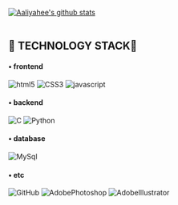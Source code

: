 [![Aaliyahee's github stats](https://github-readme-stats.vercel.app/api?username=Aaliyahee&count_private=true&show_icons=true&theme=prussian&hide_border=true&include_all_commits=1)](https://github.com/Aaliyahee/github-readme-stats)
<br>
<br>

<h2><strong>🐣 TECHNOLOGY STACK🐣</strong></h2>

<h4>• frontend</h4>
<p>
  <img alt="html5" src="https://img.shields.io/badge/-HTML5-E34F26?logo=html5&logoColor=white" />
  <img alt="CSS3" src="https://img.shields.io/badge/-CSS3-1572B6?logo=CSS3&logoColor=white">
  <img alt="javascript" src="https://img.shields.io/badge/-JavaScript-F0DB4F?logo=javascript&logoColor=white" />

<h4>• backend</h4>
<p>
 <img alt="C" src="https://img.shields.io/badge/-C-A8B9CC?&logo=C&logoColor=white" />
 <img alt="Python" src="https://img.shields.io/badge/-Python-3776AB?&logo=Python&logoColor=white" />
</p>

<h4>• database</h4>
<p>
  <img alt="MySql" src="https://img.shields.io/badge/-MySQL-4479A1?&&logo=mysql&logoColor=white"/>
</p>

<h4>• etc</h4>
<p>
  <img alt="GitHub" src="https://img.shields.io/badge/-GitHub-181717?logo=github&logoColor=white" />
  <img alt="AdobePhotoshop" src="https://img.shields.io/badge/-AdobePhotoshop-31A8FF?logo=AdobePhotoshop&logoColor=white" />
  <img alt="AdobeIllustrator" src="https://img.shields.io/badge/-AdobeIllustrator-FF9A00?logo=AdobeIllustrator&logoColor=white" />
</p>

